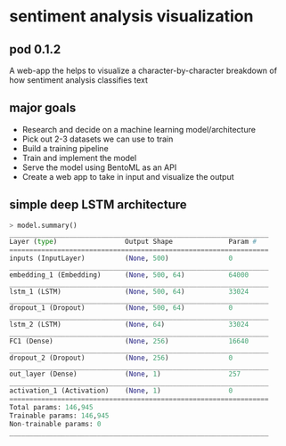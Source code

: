 # sentiment analysis visualization
## pod 0.1.2
A web-app the helps to visualize a character-by-character breakdown of how sentiment analysis classifies text

## major goals
* Research and decide on a machine learning model/architecture
* Pick out 2-3 datasets we can use to train
* Build a training pipeline
* Train and implement the model
* Serve the model using BentoML as an API
* Create a web app to take in input and visualize the output

## simple deep LSTM architecture
```python
> model.summary()
_________________________________________________________________
Layer (type)                 Output Shape              Param #
=================================================================
inputs (InputLayer)          (None, 500)               0
_________________________________________________________________
embedding_1 (Embedding)      (None, 500, 64)           64000
_________________________________________________________________
lstm_1 (LSTM)                (None, 500, 64)           33024
_________________________________________________________________
dropout_1 (Dropout)          (None, 500, 64)           0
_________________________________________________________________
lstm_2 (LSTM)                (None, 64)                33024
_________________________________________________________________
FC1 (Dense)                  (None, 256)               16640
_________________________________________________________________
dropout_2 (Dropout)          (None, 256)               0
_________________________________________________________________
out_layer (Dense)            (None, 1)                 257
_________________________________________________________________
activation_1 (Activation)    (None, 1)                 0
=================================================================
Total params: 146,945
Trainable params: 146,945
Non-trainable params: 0
_________________________________________________________________
```